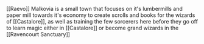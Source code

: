 [[Raevo]]
Malkovia is a small town that focuses on it's lumbermills and paper mill towards it's economy to create scrolls and books for the wizards of [[Castalore]], as well as training the few sorcerers here before they go off to learn magic either in [[Castalore]] or become grand wizards in the [[Ravencourt Sanctuary]] 